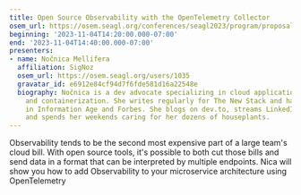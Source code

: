 ```yaml
---
title: Open Source Observability with the OpenTelemetry Collector
osem_url: https://osem.seagl.org/conferences/seagl2023/program/proposals/994
beginning: '2023-11-04T14:20:00.000-07:00'
end: '2023-11-04T14:40:00.000-07:00'
presenters:
- name: Nočnica Mellifera
  affiliation: SigNoz
  osem_url: https://osem.seagl.org/users/1035
  gravatar_id: e6912e84cf94d7f6fde581d16a22548e
  biography: Nočnica is a dev advocate specializing in cloud applications, serverless,
    and containerization. She writes regularly for The New Stack and has been published
    in Information Age and Forbes. She blogs on dev.to, streams LinkedIn and YouTube,
    and spends her weekends caring for her dozens of houseplants.
---
```


Observability tends to be the second most expensive part of a large team's cloud bill. With open source tools, it's possible to both cut those bills and send data in a format that can be interpreted by multiple endpoints. Nica will show you how to add Observability to your microservice architecture using OpenTelemetry
